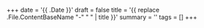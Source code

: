 +++
date = '{{ .Date }}'
draft = false
title = '{{ replace .File.ContentBaseName "-" " " | title }}'
summary = ''
tags = []
+++
